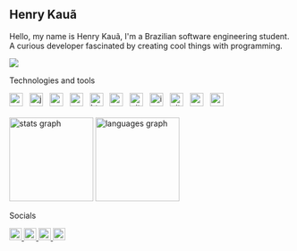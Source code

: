 <h2 align="left">Henry Kauã</h2>

<p align="left">Hello, my name is Henry Kauã, I'm a Brazilian software engineering student. A curious developer fascinated by creating cool things with programming.</p>

<img align="left" src="https://visitor-badge.laobi.icu/badge?page_id=henrymzs.henrymzs&left_color=black&right_color=black"  />
<br clear="both">

<p align="left">Technologies and tools</p>

<div align="left">
  <img src="https://img.shields.io/badge/C-A8B9CC?logo=c&logoColor=black&style=for-the-badge" height="24" alt="c logo"  />
  <img width="4" />
  <img src="https://img.shields.io/badge/JavaScript-F7DF1E?logo=javascript&logoColor=black&style=for-the-badge" height="24" alt="javascript logo"  />
  <img width="4" />
  <img src="https://img.shields.io/badge/Node.js-339933?logo=nodedotjs&logoColor=white&style=for-the-badge" height="24" alt="nodejs logo"  />
  <img width="4" />
  <img src="https://img.shields.io/badge/Express-000000?logo=express&logoColor=white&style=for-the-badge" height="24" alt="express logo"  />
  <img width="4" />
  <img src="https://img.shields.io/badge/HTML5-E34F26?logo=html5&logoColor=white&style=for-the-badge" height="24" alt="html5 logo"  />
  <img width="4" />
  <img src="https://img.shields.io/badge/CSS3-1572B6?logo=css3&logoColor=white&style=for-the-badge" height="24" alt="css3 logo"  />
  <img width="4" />
  <img src="https://img.shields.io/badge/Git-F05032?logo=git&logoColor=white&style=for-the-badge" height="24" alt="git logo"  />
  <img width="4" />
  <img src="https://img.shields.io/badge/insomnia-5E00D3?logo=insomnia&logoColor=white&style=for-the-badge" height="24" alt="insomnia logo"  />
  <img width="4" />
  <img src="https://img.shields.io/badge/GitHub-181717?logo=github&logoColor=white&style=for-the-badge" height="24" alt="github logo"  />
  <img width="4" />
  <img src="https://img.shields.io/badge/MySQL-4479A1?logo=mysql&logoColor=white&style=for-the-badge" height="24" alt="mysql logo"  />
  <img width="4" />
  <img src="https://img.shields.io/badge/PostgreSQL-4169E1?logo=postgresql&logoColor=white&style=for-the-badge" height="24" alt="postgresql logo"  />
</div>

<br clear="both">

<div align="left">
  <img src="https://github-readme-stats.vercel.app/api?username=henrymzs&hide_title=true&hide_rank=false&show_icons=false&include_all_commits=true&count_private=true&disable_animations=false&theme=dark&locale=en&hide_border=true&order=1" height="150" alt="stats graph"  />
  <img src="https://github-readme-stats.vercel.app/api/top-langs?username=henrymzs&locale=en&hide_title=true&layout=compact&card_width=320&langs_count=6&theme=dark&hide_border=true&order=2" height="150" alt="languages graph"  />
</div>
<p align="left">Socials</p>
<div align="left">
  <a href="https://www.linkedin.com/in/henry-kaua/" target="_blank">
    <img src="https://img.shields.io/static/v1?message=henry-kaua&logo=linkedin&label=&color=000000&logoColor=bla&labelColor=&style=flat" height="22" alt="linkedin logo"  />
  </a>
  <a href="https://discordapp.com/users/512444416116654090" target="_blank">
    <img src="https://img.shields.io/static/v1?message=henrymzs&logo=discord&label=&color=000000&logoColor=white&labelColor=&style=flat" height="22" alt="discord logo"  />
  </a>
  <a href="https://www.instagram.com/henry.zsh/" target="_blank">
    <img src="https://img.shields.io/static/v1?message=henry.zsh&logo=instagram&label=&color=000000&logoColor=white&labelColor=&style=flat" height="22" alt="instagram logo"  />
  </a>
  <a href="https://www.youtube.com/@henry_kaua" target="_blank">
    <img src="https://img.shields.io/static/v1?message=henry_kaua&logo=youtube&label=&color=000000&logoColor=white&labelColor=&style=flat" height="22" alt="youtube logo"  />
  </a>
</div>